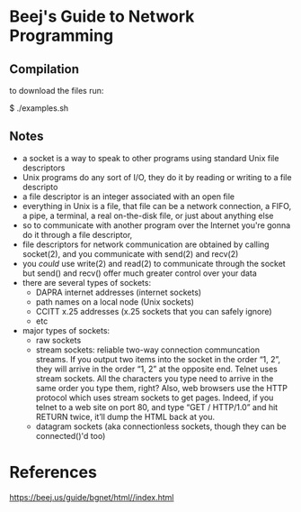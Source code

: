 Beej's Guide to Network Programming
===

## Compilation

to download the files run:

  $ ./examples.sh

## Notes

  * a socket is a way to speak to other programs using standard Unix file descriptors
  * Unix programs do any sort of I/O, they do it by reading or writing to a file descripto
  * a file descriptor is an integer associated with an open file
  * everything in Unix is a file, that file can be a network connection, a FIFO, a pipe, a terminal, a real on-the-disk file, or just about anything else
  * so to communicate with another program over the Internet you're gonna do it through a file descriptor,
  * file descriptors for network communication are obtained by calling socket(2), and you communicate with send(2) and recv(2)
  * you *could* use write(2) and read(2) to communicate through the socket but send() and recv() offer much greater control over your data
  * there are several types of sockets:
    - DAPRA internet addresses (internet sockets)
    - path names on a local node (Unix sockets)
    - CCITT x.25 addresses (x.25 sockets that you can safely ignore)
    - etc
  * major types of sockets:
    - raw sockets
    - stream sockets: reliable two-way connection communcation streams. If you output two items into the socket in the order “1, 2”, they will arrive in the order “1, 2” at the opposite end. Telnet  uses stream sockets. All the characters you type need to arrive in the same order you type them, right? Also, web browsers use the HTTP protocol which uses stream sockets to get pages. Indeed, if you telnet to a web site on port 80, and type “GET / HTTP/1.0” and hit RETURN twice, it’ll dump the HTML back at you.
    - datagram sockets (aka connectionless sockets, though they can be connected()'d too)

# References

<https://beej.us/guide/bgnet/html//index.html>

